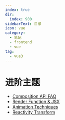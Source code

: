 ```yaml
---
index: true
dir:
  index: 900
sidebarText: 目录
icon: vue
category:
  - 笔记
  - frontend
  - vue
tag:
  - vue3
---
```


# 进阶主题

- [Composition API FAQ](./composition-api.md)
- [Render Function & JSX](./render-and-jsx.md)
- [Animation Techniques](./animation.md)
- [Reactivity Transform](./reactivity-transform.md)
